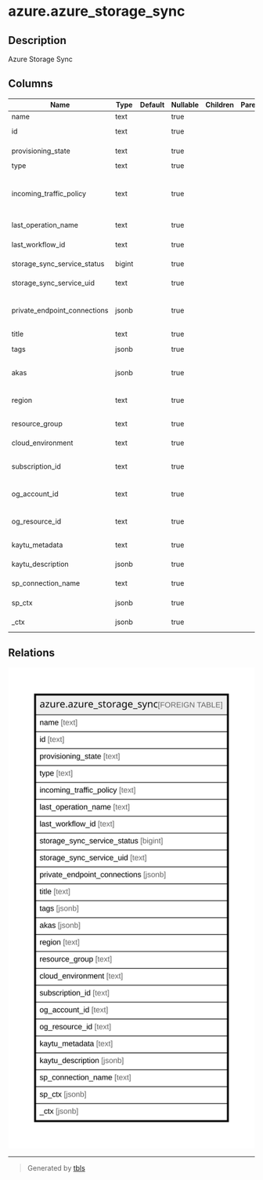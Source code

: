 # azure.azure_storage_sync

## Description

Azure Storage Sync

## Columns

| Name | Type | Default | Nullable | Children | Parents | Comment |
| ---- | ---- | ------- | -------- | -------- | ------- | ------- |
| name | text |  | true |  |  | The name of the resource. |
| id | text |  | true |  |  | Fully qualified resource id for the resource. |
| provisioning_state | text |  | true |  |  | The provisioning state of the storage sync service. |
| type | text |  | true |  |  | The type of the resource. |
| incoming_traffic_policy | text |  | true |  |  | The incoming traffic policy of the storage sync service. Possible values include: 'AllowAllTraffic', 'AllowVirtualNetworksOnly'. |
| last_operation_name | text |  | true |  |  | The last operation name of the storage sync service. |
| last_workflow_id | text |  | true |  |  | The last workflow id of the storage sync service. |
| storage_sync_service_status | bigint |  | true |  |  | The status of the storage sync service. |
| storage_sync_service_uid | text |  | true |  |  | The uid of the storage sync service. |
| private_endpoint_connections | jsonb |  | true |  |  | List of private endpoint connection associated with the specified storage sync service. |
| title | text |  | true |  |  | Title of the resource. |
| tags | jsonb |  | true |  |  | A map of tags for the resource. |
| akas | jsonb |  | true |  |  | Array of globally unique identifier strings (also known as) for the resource. |
| region | text |  | true |  |  | The Azure region/location in which the resource is located. |
| resource_group | text |  | true |  |  | The resource group which holds this resource. |
| cloud_environment | text |  | true |  |  | The Azure Cloud Environment. |
| subscription_id | text |  | true |  |  | The Azure Subscription ID in which the resource is located. |
| og_account_id | text |  | true |  |  | The Platform Account ID in which the resource is located. |
| og_resource_id | text |  | true |  |  | The unique ID of the resource in opengovernance. |
| kaytu_metadata | text |  | true |  |  | Platform Metadata of the Azure resource. |
| kaytu_description | jsonb |  | true |  |  | The full model description of the resource |
| sp_connection_name | text |  | true |  |  | Steampipe connection name. |
| sp_ctx | jsonb |  | true |  |  | Steampipe context in JSON form. |
| _ctx | jsonb |  | true |  |  | Steampipe context in JSON form. |

## Relations

![er](azure.azure_storage_sync.svg)

---

> Generated by [tbls](https://github.com/k1LoW/tbls)

